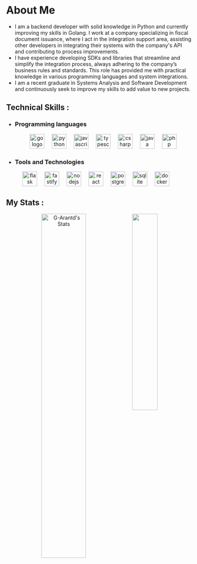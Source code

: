 <h1 align="left">About Me</h1>

- I am a backend developer with solid knowledge in Python and currently improving my skills in Golang. I work at a company specializing in fiscal document issuance, where I act in the integration support area, assisting other developers in integrating their systems with the company's API and contributing to process improvements.
- I have experience developing SDKs and libraries that streamline and simplify the integration process, always adhering to the company’s business rules and standards. This role has provided me with practical knowledge in various programming languages and system integrations.
- I am a recent graduate in Systems Analysis and Software Development and continuously seek to improve my skills to add value to new projects.

<h2 align="left">Technical Skills :</h2>

- <h3 align="left">Programming languages</h3>
  
  <div align="center">
    <img src="https://cdn.jsdelivr.net/gh/devicons/devicon/icons/go/go-original-wordmark.svg" height="40" alt="go logo" />
    <img width="12"/>
    <img src="https://cdn.jsdelivr.net/gh/devicons/devicon/icons/python/python-original.svg" height="40" alt="python logo" />
    <img width="12" />
    <img src="https://cdn.jsdelivr.net/gh/devicons/devicon/icons/javascript/javascript-original.svg" height="40" alt="javascript logo" />
    <img width="12" />
    <img src="https://cdn.jsdelivr.net/gh/devicons/devicon/icons/typescript/typescript-original.svg" height="40" alt="typescript logo" />
    <img width="12" />
    <img src="https://cdn.jsdelivr.net/gh/devicons/devicon/icons/csharp/csharp-original.svg" height="40" alt="csharp logo" />
    <img width="12" />
    <img src="https://cdn.jsdelivr.net/gh/devicons/devicon/icons/java/java-original.svg" height="40" alt="java logo" />
    <img width="12" />
    <img src="https://cdn.jsdelivr.net/gh/devicons/devicon/icons/php/php-original.svg" height="40" alt="php logo" />
  </div>

- <h3 align="left">Tools and Technologies</h3>

<div align="center">
    <img src="https://cdn.jsdelivr.net/gh/devicons/devicon/icons/flask/flask-original.svg" height="40" alt="flask logo" />
    <img width="12"/>
    <img src="https://cdn.jsdelivr.net/gh/devicons/devicon/icons/fastify/fastify-plain.svg" height="40" alt="fastify logo" />
    <img width="12"/>
    <img src="https://cdn.jsdelivr.net/gh/devicons/devicon/icons/nodejs/nodejs-original.svg" height="40" alt="nodejs logo" />
    <img width="12" />
    <img src="https://cdn.jsdelivr.net/gh/devicons/devicon/icons/react/react-original.svg" height="40" alt="react logo" />
    <img width="12" />
    <img src="https://cdn.jsdelivr.net/gh/devicons/devicon/icons/postgresql/postgresql-original.svg" height="40" alt="postgresql logo" />
    <img width="12"/>
    <img src="https://cdn.jsdelivr.net/gh/devicons/devicon/icons/sqlite/sqlite-original.svg" height="40" alt="sqlite logo" />
    <img width="12"/>
    <img src="https://cdn.jsdelivr.net/gh/devicons/devicon/icons/docker/docker-original.svg" height="40" alt="docker logo" />
    <img width="12"/>
</div>

<h2 align="left">My Stats :</h3>

<div align="center">
  <img src="https://github-readme-stats.vercel.app/api?username=G-Arantd&theme=midnight-purple&show_icons=true&hide_border=true&count_private=true" alt="G-Arantd's Stats" style="display: inline-block; vertical-align: top; width: 49%;" />
  <img src="https://github-readme-stats.vercel.app/api/top-langs/?username=cloud-dfe&theme=midnight-purple&show_icons=true&hide_border=true&layout=compact" style="display: inline-block; vertical-align: top; width: 37%;" />
</div>
